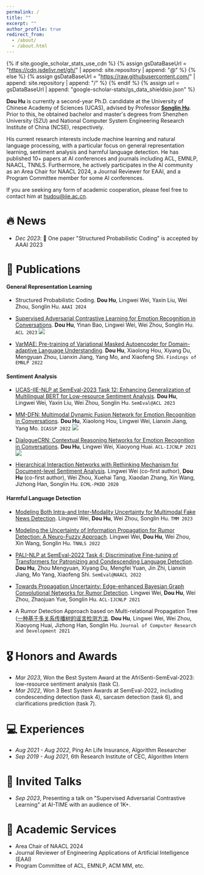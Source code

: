 ```yaml
---
permalink: /
title: ""
excerpt: ""
author_profile: true
redirect_from: 
  - /about/
  - /about.html
---
```


{% if site.google_scholar_stats_use_cdn %}
{% assign gsDataBaseUrl = "https://cdn.jsdelivr.net/gh/" | append: site.repository | append: "@" %}
{% else %}
{% assign gsDataBaseUrl = "https://raw.githubusercontent.com/" | append: site.repository | append: "/" %}
{% endif %}
{% assign url = gsDataBaseUrl | append: "google-scholar-stats/gs_data_shieldsio.json" %}

<span class='anchor' id='about-me'></span>

**Dou Hu** is currently a second-year Ph.D. candidate at the University of Chinese Academy of Sciences (UCAS), advised by Professor [**Songlin Hu**](https://people.ucas.edu.cn/~husonglin?language=en). 
Prior to this, he obtained bachelor and master's degrees from Shenzhen University (SZU) and National Computer System Engineering Research Institute of China (NCSE), respectively. 

His current research interests include machine learning and natural language processing, with a particular focus on general representation learning, sentiment analysis and harmful language detection. 
He has published 10+ papers at AI conferences and journals including ACL, EMNLP, NAACL, TNNLS.
Furthermore, he actively participates in the AI community as an Area Chair for NAACL 2024, a Journal Reviewer for EAAI, and a Program Committee member for some AI conferences.

If you are seeking any form of academic cooperation, please feel free to contact him at [hudou@iie.ac.cn](mailto:hudou@iie.ac.cn).

# 🔥 News
- *Dec 2023*:  🎉 One paper "Structured Probabilistic Coding" is accepted by AAAI 2023


# 📖 Publications

#### General Representation Learning

- Structured Probabilistic Coding. **Dou Hu**, Lingwei Wei, Yaxin Liu, Wei Zhou, Songlin Hu. ``AAAI 2024``

- [Supervised Adversarial Contrastive Learning for Emotion Recognition in Conversations](https://aclanthology.org/2023.acl-long.606.pdf). **Dou Hu**, Yinan Bao, Lingwei Wei, Wei Zhou, Songlin Hu. ``ACL 2023``
[![](https://img.shields.io/github/stars/zerohd4869/SACL?style=social&label=Stars)](https://github.com/zerohd4869/SACL)

- [VarMAE: Pre-training of Variational Masked Autoencoder for Domain-adaptive Language Understanding](https://aclanthology.org/2022.findings-emnlp.468.pdf). **Dou Hu**, Xiaolong Hou, Xiyang Du, Mengyuan Zhou, Lianxin Jiang, Yang Mo, and Xiaofeng Shi. ``Findings of EMNLP 2022`` 


#### Sentiment Analysis

- [UCAS-IIE-NLP at SemEval-2023 Task 12: Enhancing Generalization of Multilingual BERT for Low-resource Sentiment Analysis](https://aclanthology.org/2023.semeval-1.255.pdf). **Dou Hu**, Lingwei Wei, Yaxin Liu, Wei Zhou, Songlin Hu. ``SemEval@ACL 2023``

- [MM-DFN: Multimodal Dynamic Fusion Network for Emotion Recognition in Conversations](https://arxiv.org/pdf/2203.02385.pdf). **Dou Hu**, Xiaolong Hou, Lingwei Wei, Lianxin Jiang, Yang Mo. ``ICASSP 2022`` 
[![](https://img.shields.io/github/stars/zerohd4869/MM-DFN?style=social&label=Stars)](https://github.com/zerohd4869/MM-DFN)

- [DialogueCRN: Contextual Reasoning Networks for Emotion Recognition in Conversations](https://aclanthology.org/2021.acl-long.547.pdf). **Dou Hu**, Lingwei Wei, Xiaoyong Huai. ``ACL-IJCNLP 2021`` 
<strong><span class='show_paper_citations' data='4FA6C0AAAAAJ:qjMakFHDy7sC'></span></strong>
[![](https://img.shields.io/github/stars/zerohd4869/DialogueCRN?style=social&label=Stars)](https://github.com/zerohd4869/DialogueCRN)

- [Hierarchical Interaction Networks with Rethinking Mechanism for Document-level Sentiment Analysis](https://arxiv.org/pdf/2007.08445.pdf). Lingwei Wei (co-first author), **Dou Hu** (co-first author), Wei Zhou, Xuehai Tang, Xiaodan Zhang, Xin Wang, Jizhong Han, Songlin Hu. ``ECML-PKDD 2020`` 


#### Harmful Language Detection

- [Modeling Both Intra-and Inter-Modality Uncertainty for Multimodal Fake News Detection](https://ieeexplore.ieee.org/document/10261246). Lingwei Wei, **Dou Hu**, Wei Zhou, Songlin Hu. ``TMM 2023`` 

- [Modeling the Uncertainty of Information Propagation for Rumor Detection: A Neuro-Fuzzy Approach](https://ieeexplore.ieee.org/abstract/document/9837882). Lingwei Wei, **Dou Hu**, Wei Zhou, Xin Wang, Songlin Hu.  ``TNNLS 2022``

- [PALI-NLP at SemEval-2022 Task 4: Discriminative Fine-tuning of Transformers for Patronizing and Condescending Language Detection](https://aclanthology.org/2022.semeval-1.43.pdf). **Dou Hu**, Zhou Mengyuan, Xiyang Du, Mengfei Yuan, Jin Zhi, Lianxin Jiang, Mo Yang, Xiaofeng Shi. ``SemEval@NAACL 2022`` 

- [Towards Propagation Uncertainty: Edge-enhanced Bayesian Graph Convolutional Networks for Rumor Detection](https://aclanthology.org/2021.acl-long.297.pdf). Lingwei Wei, **Dou Hu**, Wei Zhou, Zhaojuan Yue, Songlin Hu. ``ACL-IJCNLP 2021``

- A Rumor Detection Approach based on Multi-relational Propagation Tree ([一种基于多关系传播树的谣言检测方法]((https://crad.ict.ac.cn/cn/article/doi/10.7544/issn1000-1239.2021.20200810)). **Dou Hu**, Lingwei Wei, Wei Zhou, Xiaoyong Huai, Jizhong Han, Songlin Hu. ``Journal of Computer Research and Development 2021``

# 🎖 Honors and Awards
- *Mar 2023*, Won the Best System Award at the AfriSenti-SemEval-2023: low-resource sentiment analysis (task C).
- *Mar 2022*, Won 3 Best System Awards at SemEval-2022, including condescending detection (task 4), sarcasm detection (task 6), and clarifications prediction (task 7).

# 💻 Experiences
- *Aug 2021 - Aug 2022*, Ping An Life Insurance, Algorithm Researcher
- *Sep 2019 - Aug 2021*, 6th Research Institute of CEC, Algorithm Intern

# 💬 Invited Talks
- *Sep 2023*, Presenting a talk on "Supervised Adversarial Contrastive Learning" at AI-TIME with an audience of 1K+.

# 📝 Academic Services
- Area Chair of NAACL 2024
- Journal Reviewer of Engineering Applications of Artificial Intelligence (EAAI)
- Program Committee of ACL, EMNLP, ACM MM, etc.
